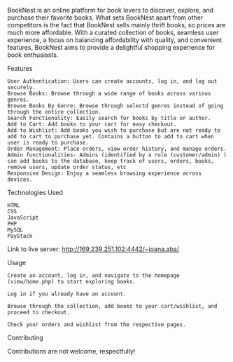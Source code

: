 BookNest is an online platform for book lovers to discover, explore, and purchase their favorite books. 
What sets BookNest apart from other competitors is the fact that BookNest sells mainly thrift books, so prices are much more affordable.
With a curated collection of books, seamless user experience, a focus on balancing affordability with quality, and convenient features, BookNest aims to provide a delightful shopping experience for book enthusiasts.

Features

    User Authentication: Users can create accounts, log in, and log out securely.
    Browse Books: Browse through a wide range of books across various genres.
    Browse Books By Genre: Browse through selectd genres instead of going through the entire collection.
    Search Functionality: Easily search for books by title or author.
    Add to Cart: Add books to your cart for easy checkout.
    Add to Wishlist: Add books you wish to purchase but are not ready to add to cart to purchase yet. Contains a button to add to cart when user is ready to purchase.
    Order Management: Place orders, view order history, and manage orders.
    Admin functionalities- Admins (identified by a role (customer/admin) ) can add books to the database, keep track of users, orders, books, remove users, update order status, etc
    Responsive Design: Enjoy a seamless browsing experience across devices.

Technologies Used

    HTML
    CSS
    JavaScript
    PHP
    MySQL
    PayStack

Link to live server: http://169.239.251.102:4442/~joana.aba/

Usage

    Create an account, log in, and navigate to the homepage (view/home.php) to start exploring books.

    Log in if you already have an account.

    Browse through the collection, add books to your cart/wishlist, and proceed to checkout.

    Check your orders and wishlist from the respective pages.

Contributing

Contributions are not welcome, respectfully!
